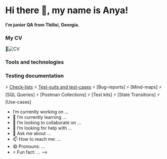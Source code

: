 # Hi there 👋, my name is Anya!
#### I'm junior QA from Tbilisi, Georgia.

### My CV
🔭![CV](https://docs.google.com/document/d/1gIGALt9zfLahswHB4AAGPmjYUscjd3G548x9ZNSxSao/edit?usp=sharing)

### Tools and technologies


### Testing documentation
⚡ [Check-lists](https://github.com/yanchukanka/check-lists)
⚡ [Test-suits and test-cases](https://github.com/yanchukanka/test-suites-and-cases)
⚡ [Bug-reports]
⚡ [Mind-maps]
⚡ [SQL Queries]
⚡ [Postman Collections]
⚡ [Test kits]
⚡ [State Transitions]
⚡ [Use-cases]


-  I’m currently working on ...
- 🌱 I’m currently learning ...
- 👯 I’m looking to collaborate on ...
- 🤔 I’m looking for help with ...
- 💬 Ask me about ...
- 📫 How to reach me: ...
- 😄 Pronouns: ...
- ⚡ Fun fact: ...
-->
